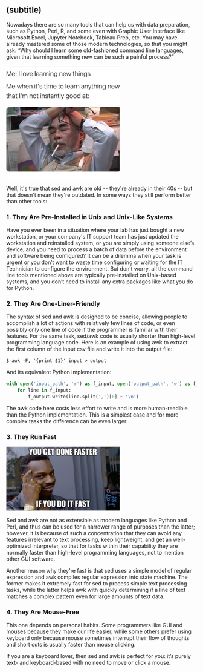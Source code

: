 ## (subtitle)
Nowadays there are so many tools that can help us with data preparation, such as Python, Perl, R,
and some even with Graphic User Interface like Microsoft Excel, Jupyter Notebook, Tableau Prep, etc. 
You may have already mastered some of those modern technologies, so that you might ask: “Why should I learn some old-fashioned command line languages, given that learning something new can be such a painful process?”

<img src="img/learn_new_things.jpg" width=300>

Well, it's true that sed and awk are old -- they're already in their 40s -- but that doesn't mean they're outdated. In some ways they still perform better than other tools:

### 1.	They Are Pre-Installed in Unix and Unix-Like Systems
Have you ever been in a situation where your lab has just bought a new workstation, or your company's IT support team has just updated the workstation and reinstalled system, or you are simply using someone else’s device, and you need to process a batch of data before the environment and software being configured? It can be a dilemma when your task is urgent or you don’t want to waste time configuring or waiting for the IT Technician to configure the environment. But don’t worry, all the command line tools mentioned above are typically pre-installed on Unix-based systems, and you don’t need to install any extra packages like what you do for Python.

### 2.	They Are One-Liner-Friendly
The syntax of sed and awk is designed to be concise, allowing people to accomplish a lot of actions with relatively few lines of code, or even possibly only one line of code if the programmer is familiar with their features. For the same task, sed/awk code is usually shorter than high-level programming language code. Here is an example of using awk to extract the first column of the input csv file and write it into the output file:

    $ awk -F, '{print $1}' input > output

And its equivalent Python implementation:

~~~python
with open('input_path', 'r') as f_input, open('output_path', 'w') as f_output:
    for line in f_input:
        f_output.write(line.split(',')[0] + '\n')
~~~

The awk code here costs less effort to write and is more human-readible than the Python implementation. This is a simplest case and for more complex tasks the difference can be even larger.

### 3.	They Run Fast
<img src="img/fast.jpg" width=300>

Sed and awk are not as extensible as modern languages like Python and Perl, and thus can be used for a narrower range of purposes than the latter; however, it is because of such a concentration that they can avoid any features irrelevant to text processing, keep lightweight, and get an well-optimized interpreter, so that for tasks within their capability they are normally faster than high-level programming languages, not to mention other GUI software.

Another reason why they're fast is that sed uses a simple model of regular expression and awk compiles regular expression into state machine. The former makes it extremely fast for sed to process simple text processing tasks, while the latter helps awk with quickly determining if a line of text matches a complex pattern even for large amounts of text data. 

### 4.	They Are Mouse-Free
This one depends on personal habits. Some programmers like GUI and mouses because they make our life easier, while some others prefer using keyboard only because mouse sometimes interrupt their flow of thoughts and short cuts is usually faster than mouse clicking.

If you are a keyboard lover, then sed and awk is perfect for you: it’s purely text- and keyboard-based with no need to move or click a mouse.
